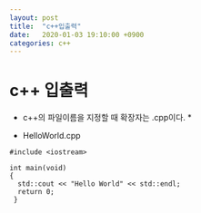 ```yaml
---
layout: post
title:  "c++입출력"
date:   2020-01-03 19:10:00 +0900
categories: c++
---
```


# c++ 입출력

* c++의 파일이름을 지정할 때 확장자는 .cpp이다. *


- HelloWorld.cpp
```
#include <iostream>

int main(void)
{
  std::cout << "Hello World" << std::endl;
  return 0;
 }
 
